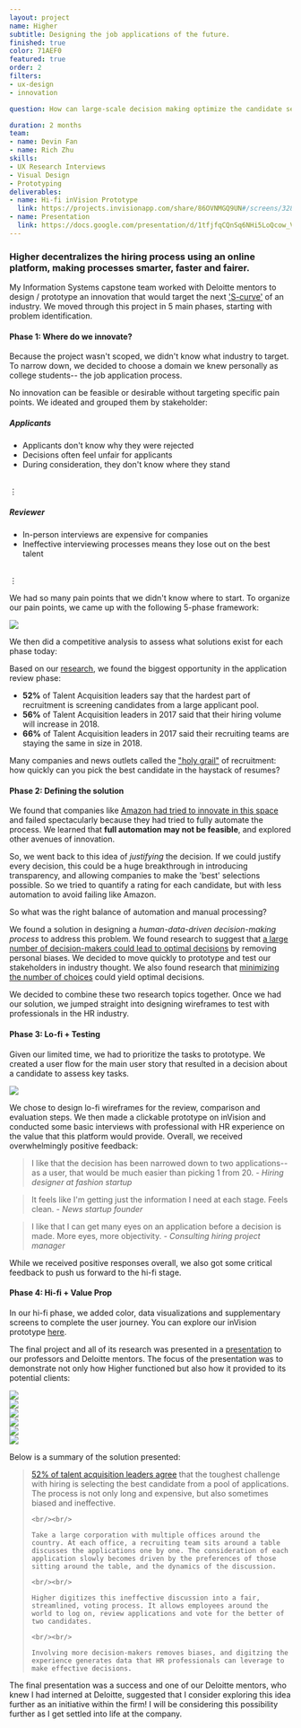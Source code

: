 ```yaml
---
layout: project
name: Higher
subtitle: Designing the job applications of the future.
finished: true
color: 71AEF0
featured: true
order: 2
filters:
- ux-design
- innovation

question: How can large-scale decision making optimize the candidate selection process?

duration: 2 months
team:
- name: Devin Fan
- name: Rich Zhu
skills:
- UX Research Interviews
- Visual Design
- Prototyping
deliverables:
- name: Hi-fi inVision Prototype
  link: https://projects.invisionapp.com/share/86OVNMGQ9UN#/screens/328779598_Home
- name: Presentation
  link: https://docs.google.com/presentation/d/1tfjfqCQnSq6NHi5LoQcow_V86qcDEWar3MVMiIE_Chw/edit#slide=id.p
---
```


### Higher decentralizes the hiring process using an online platform, making processes smarter, faster and fairer.

My Information Systems capstone team worked with Deloitte mentors to design / prototype an innovation that would target the next <a href="http://ideagenius.com/the-s-curve-pattern-of-innovation-a-full-analysis/" target="_blank">'S-curve'</a> of an industry. We moved through this project in 5 main phases, starting with problem identification.

#### Phase 1: Where do we innovate?

Because the project wasn't scoped, we didn't know what industry to target. To narrow down, we decided to choose a domain we knew personally as college students-- the job application process.

No innovation can be feasible or desirable without targeting specific pain points. We ideated and grouped them by stakeholder:

##### Applicants
- Applicants don't know why they were rejected
- Decisions often feel unfair for applicants
- During consideration, they don't know where they stand
<br/>
⋮

##### Reviewer
- In-person interviews are expensive for companies
- Ineffective interviewing processes means they lose out on the best talent
<br/>
⋮

We had so many pain points that we didn't know where to start. To organize our pain points, we came up with the following 5-phase framework:

<img src="{{ site.baseurl }}/website-v2/img/Higher-1.png" />

We then did a competitive analysis to assess what solutions exist for each phase today:

Based on our <a href="https://ideal.com/ai-recruiting/" target="_blank">research</a>, we found the biggest opportunity in the application review phase:

- **52%** of Talent Acquisition leaders say that the hardest part of recruitment is screening candidates from a large applicant pool.
- **56%** of Talent Acquisition leaders in 2017 said that their hiring volume will increase in 2018.
- **66%** of Talent Acquisition leaders in 2017 said their recruiting teams are staying the same in size in 2018.

Many companies and news outlets called the <a href="https://www.cnbc.com/2017/08/11/how-goldman-sachs-is-pursuing-the-holy-grail-of-hiring.html" target="_blank">"holy grail"</a> of recruitment: how quickly can you pick the best candidate in the haystack of resumes?

#### Phase 2: Defining the solution

We found that companies like <a href="https://www.reuters.com/article/us-amazon-com-jobs-automation-insight/amazon-scraps-secret-ai-recruiting-tool-that-showed-bias-against-women-idUSKCN1MK08G" target="_blank">Amazon had tried to innovate in this space</a> and failed spectacularly because they had tried to fully automate the process. We learned that **full automation may not be feasible**, and explored other avenues of innovation.

So, we went back to this idea of *justifying* the decision. If we could justify every decision, this could be a huge breakthrough in introducing transparency, and allowing companies to make the 'best' selections possible. So we tried to quantify a rating for each candidate, but with less automation to avoid failing like Amazon.

So what was the right balance of automation and manual processing?

We found a solution in designing a *human-data-driven decision-making process* to address this problem. We found research to suggest that <a href="http://cocosci.princeton.edu/tom/papers/OneAndDone.pdf" target="_blank">a large number of decision-makers could lead to optimal decisions</a> by removing personal biases. We decided to move quickly to prototype and test our stakeholders in industry thought. We also found research that <a href="http://cocosci.princeton.edu/tom/papers/OneAndDone.pdf" target="_blank">minimizing the number of choices</a> could yield optimal decisions. 

We decided to combine these two research topics together. Once we had our solution, we jumped straight into designing wireframes to test with professionals in the HR industry.

#### Phase 3: Lo-fi + Testing

Given our limited time, we had to prioritize the tasks to prototype. We created a user flow for the main user story that resulted in a decision about a candidate to assess key tasks.

<img src="{{ site.baseurl }}/website-v2/img/Higher-2.png" />

We chose to design lo-fi wireframes for the review, comparison and evaluation steps. We then made a clickable prototype on inVision and conducted some basic interviews with professional with HR experience on the value that this platform would provide. Overall, we received overwhelmingly positive feedback:

<!-- <div class="slider project-slider">
	<div class="slides">
		<div class="slide">
			<img src="{{ site.baseurl }}/website-v2/img/Higher-3-1.png" />
		</div>
		<div class="slide">
			<img src="{{ site.baseurl }}/website-v2/img/Higher-3-2.png" />
		</div>
		<div class="slide">
			<img src="{{ site.baseurl }}/website-v2/img/Higher-3-3.png" />
		</div>
		<div class="slide">
			<img src="{{ site.baseurl }}/website-v2/img/Higher-3-4.png" />
		</div>
	</div>
	<div class="slider-dots">
	</div>
	<a class="slider-button slider-prev-button"><span></span></a>
	<a class="slider-button slider-next-button"><span></span></a>
</div> -->

<blockquote>
	I like that the decision has been narrowed down to two applications-- as a user, that would be much easier than picking 1 from 20.
	<i>- Hiring designer at fashion startup</i>
</blockquote>
<blockquote>
	It feels like I'm getting just the information I need at each stage. Feels clean.
	<i>- News startup founder</i>
</blockquote>
<blockquote>
	I like that I can get many eyes on an application before a decision is made. More eyes, more objectivity.
	<i>- Consulting hiring project manager</i>
</blockquote>


While we received positive responses overall, we also got some critical feedback to push us forward to the hi-fi stage.

#### Phase 4: Hi-fi + Value Prop

In our hi-fi phase, we added color, data visualizations and supplementary screens to complete the user journey. You can explore our inVision prototype <a href="https://projects.invisionapp.com/share/86OVNMGQ9UN#/screens/328779598_Home" target="_blank">here</a>.

The final project and all of its research was presented in a <a href="https://docs.google.com/presentation/d/1tfjfqCQnSq6NHi5LoQcow_V86qcDEWar3MVMiIE_Chw/edit?usp=sharing" target="_blank">presentation</a> to our professors and Deloitte mentors. The focus of the presentation was to demonstrate not only how Higher functioned but also how it provided to its potential clients:

<div class="slider project-slider">
	<div class="slides">
		<div class="slide">
			<img src="{{ site.baseurl }}/website-v2/img/Higher-5-1.png" />
		</div>
		<div class="slide">
			<img src="{{ site.baseurl }}/website-v2/img/Higher-5-2.png" />
		</div>
		<div class="slide">
			<img src="{{ site.baseurl }}/website-v2/img/Higher-5-3.png" />
		</div>
		<div class="slide">
			<img src="{{ site.baseurl }}/website-v2/img/Higher-5-4.png" />
		</div>
		<div class="slide">
			<img src="{{ site.baseurl }}/website-v2/img/Higher-5-5.png" />
		</div>
		<div class="slide">
			<img src="{{ site.baseurl }}/website-v2/img/Higher-5-6.png" />
		</div>
	</div>
	<div class="slider-dots">
	</div>
	<a class="slider-button slider-prev-button"><span></span></a>
	<a class="slider-button slider-next-button"><span></span></a>
</div>

Below is a summary of the solution presented:

<blockquote>
	<a href="https://ideal.com/ai-recruiting/" target="_blank">52% of talent acquisition leaders agree</a> that the toughest challenge with hiring is selecting the best candidate from a pool of applications. The process is not only long and expensive, but also sometimes biased and ineffective.

	<br/><br/>

	Take a large corporation with multiple offices around the country. At each office, a recruiting team sits around a table discusses the applications one by one. The consideration of each application slowly becomes driven by the preferences of those sitting around the table, and the dynamics of the discussion.

	<br/><br/>

	Higher digitizes this ineffective discussion into a fair, streamlined, voting process. It allows employees around the world to log on, review applications and vote for the better of two candidates.

	<br/><br/>

	Involving more decision-makers removes biases, and digitzing the experience generates data that HR professionals can leverage to make effective decisions.
</blockquote>

The final presentation was a success and one of our Deloitte mentors, who knew I had interned at Deloitte, suggested that I consider exploring this idea further as an initiative within the firm! I will be considering this possibility further as I get settled into life at the company.

